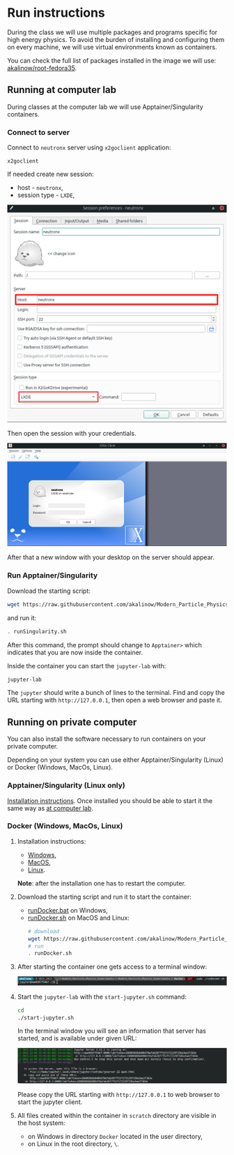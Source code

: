 # Run instructions

During the class we will use multiple packages and programs specific for high energy physics. To avoid the burden of installing and configuring them on every machine, we will use virtual environments known as containers. 

You can check the full list of packages installed in the image we will use: [akalinow/root-fedora35](https://hub.docker.com/r/akalinow/root-fedora35).

## Running at computer lab

During classes at the computer lab we will use Apptainer/Singularity containers. 

### Connect to server 
Connect to `neutronx` server using `x2goclient` application:

```
x2goclient
```

If needed create new session:
- host - `neutronx`,
- session type - `LXDE`,

<img src="x2go_session.png" alt="x2go-seesion" width="600"/>

Then open the session with your credentials.

<img src="x2go_login.png" alt="x2go-login" width="600"/>

After that a new window with your desktop on the server should appear.

### Run Apptainer/Singularity

Download the starting script:

```sh
wget https://raw.githubusercontent.com/akalinow/Modern_Particle_Physics_Experiments/2021_2022/Docker/runSingularity.sh
 ```

and run it:

```sh
. runSingularity.sh
```

After this command, the prompt should change to `Apptainer>` which indicates that you are now inside the container.

Inside the container you can start the `jupyter-lab` with:

``` sh
jupyter-lab 
```

The `jupyter` should write a bunch of lines to the terminal. Find and copy the URL starting with `http://127.0.0.1`, then open a web browser and paste it.

## Running on private computer

You can also install the software necessary to run containers on your private computer.

Depending on your system you can use either Apptainer/Singularity (Linux) or Docker (Windows, MacOs, Linux).

### Apptainer/Singularity (Linux only)

[Installation instructions](https://apptainer.org/user-docs/master/quick_start.html). Once installed you should be able to start it the same way as [at computer lab](#run-apptainersingularity).

### Docker (Windows, MacOs, Linux)

1. Installation instructions:

    - [Windows](https://docs.docker.com/docker-for-windows/),
    - [MacOS](https://docs.docker.com/docker-for-mac/install/),
    - [Linux](https://docs.docker.com/install/linux/docker-ce/fedora/).
    
    **Note**: after the installation one has to restart the computer.

2. Download the starting script and run it to start the container:
    - [runDocker.bat](runDocker.bat) on Windows,
    - [runDocker.sh](runDocker.sh) on MacOS and Linux:
        ```sh
        # download
        wget https://raw.githubusercontent.com/akalinow/Modern_Particle_Physics_Experiments/2021_2022/Docker/runDocker.sh
        # run
        . runDocker.sh
        ```

3. After starting the container one gets access to a terminal window:

    ![terminal_1.png](terminal_1.png)

4. Start the `jupyter-lab` with the `start-jupyter.sh` command:

    ```sh
    cd
    ./start-jupyter.sh
    ```

    In the terminal window you will see an information that server has started, and is available under given URL:

    ![terminal_3.png](terminal_3.png)

    Please copy the URL starting with `http://127.0.0.1` to web browser to start the jupyter client.

5. All files created within the container in `scratch` directory are visible in the host system:
    - on Windows in directory `Docker` located in the user directory,
    - on Linux in the root directory, `\`.

